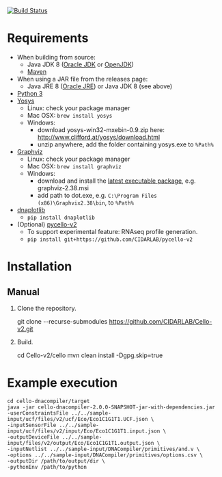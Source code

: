 [![Build Status](https://travis-ci.org/CIDARLAB/Cello2.svg?branch=develop)](https://travis-ci.org/CIDARLAB/Cello2)

# Requirements

  + When building from source:
    - Java JDK 8 ([Oracle JDK](https://www.oracle.com/java/technologies/javase-jdk8-downloads.html) or [OpenJDK](https://adoptopenjdk.net/))
    - [Maven](https://maven.apache.org/)
  + When using a JAR file from the releases page:
    - Java JRE 8 ([Oracle JRE](https://www.oracle.com/java/technologies/javase-jre8-downloads.html)) or Java JDK 8 (see above)
  + [Python 3](https://www.python.org/downloads/)
  + [Yosys](http://www.clifford.at/yosys/)
    - Linux: check your package manager
    - Mac OSX: `brew install yosys`
    - Windows:
      * download yosys-win32-mxebin-0.9.zip here: <http://www.clifford.at/yosys/download.html>
      * unzip anywhere, add the folder containing yosys.exe to `%Path%`
  + [Graphviz](http://www.graphviz.org/)
    - Linux: check your package manager
    - Mac OSX: `brew install graphviz`
    - Windows:
      * download and install the [latest executable package](https://graphviz.gitlab.io/_pages/Download/Download_windows.html), e.g. graphviz-2.38.msi
      * add path to dot.exe, e.g. `C:\Program Files (x86)\Graphvix2.38\bin`, to `%Path%`
  + [dnaplotlib](https://github.com/VoigtLab/dnaplotlib)
    - `pip install dnaplotlib`
  + (Optional) [pycello-v2](https://github.com/CIDARLAB/pycello-v2)
    - To support experimental feature: RNAseq profile generation.
    - `pip install git+https://github.com/CIDARLAB/pycello-v2`

# Installation

## Manual

1. Clone the repository.

    git clone --recurse-submodules https://github.com/CIDARLAB/Cello-v2.git

2. Build.

    cd Cello-v2/cello
    mvn clean install -Dgpg.skip=true

# Example execution

    cd cello-dnacompiler/target
    java -jar cello-dnacompiler-2.0.0-SNAPSHOT-jar-with-dependencies.jar
    -userConstraintsFile ../../sample-input/ucf/files/v2/ucf/Eco/Eco1C1G1T1.UCF.json \
    -inputSensorFile ../../sample-input/ucf/files/v2/input/Eco/Eco1C1G1T1.input.json \
    -outputDeviceFile ../../sample-input/files/v2/output/Eco/Eco1C1G1T1.output.json \
    -inputNetlist ../../sample-input/DNACompiler/primitives/and.v \
    -options ../../sample-input/DNACompiler/primitives/options.csv \
    -outputDir /path/to/output/dir \
    -pythonEnv /path/to/python
